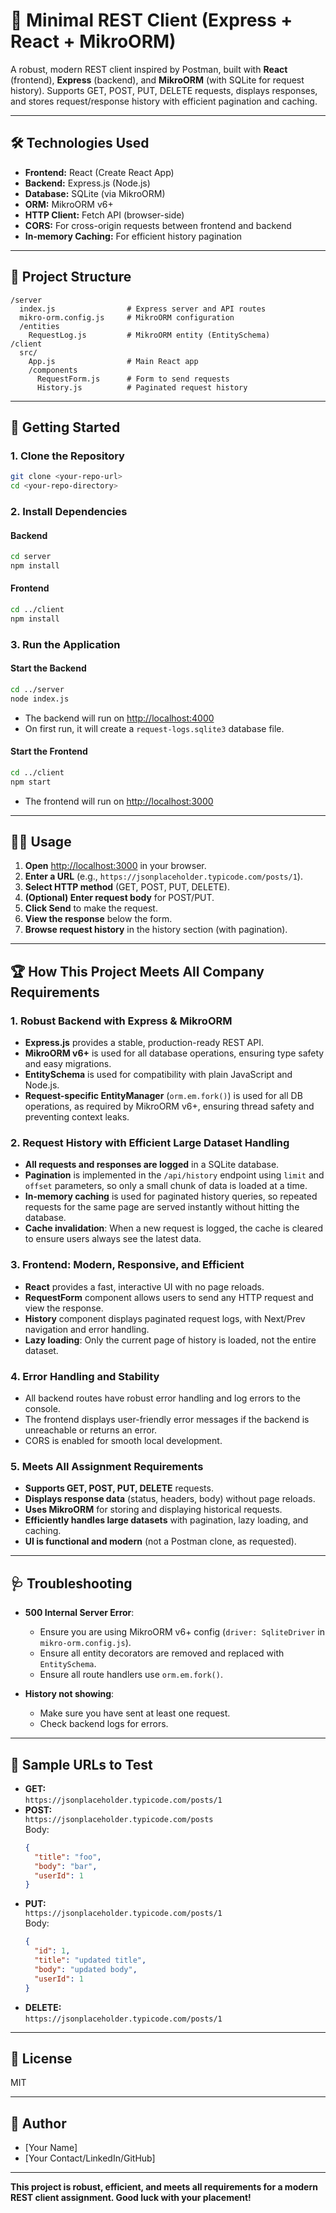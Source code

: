 # 🚀 Minimal REST Client (Express + React + MikroORM)

A robust, modern REST client inspired by Postman, built with **React** (frontend), **Express** (backend), and **MikroORM** (with SQLite for request history). Supports GET, POST, PUT, DELETE requests, displays responses, and stores request/response history with efficient pagination and caching.

---

## 🛠️ Technologies Used

- **Frontend:** React (Create React App)
- **Backend:** Express.js (Node.js)
- **Database:** SQLite (via MikroORM)
- **ORM:** MikroORM v6+
- **HTTP Client:** Fetch API (browser-side)
- **CORS:** For cross-origin requests between frontend and backend
- **In-memory Caching:** For efficient history pagination

---

## 📁 Project Structure

```
/server
  index.js                # Express server and API routes
  mikro-orm.config.js     # MikroORM configuration
  /entities
    RequestLog.js         # MikroORM entity (EntitySchema)
/client
  src/
    App.js                # Main React app
    /components
      RequestForm.js      # Form to send requests
      History.js          # Paginated request history
```

---

## 🚦 Getting Started

### 1. **Clone the Repository**

```bash
git clone <your-repo-url>
cd <your-repo-directory>
```

### 2. **Install Dependencies**

#### Backend

```bash
cd server
npm install
```

#### Frontend

```bash
cd ../client
npm install
```

### 3. **Run the Application**

#### Start the Backend

```bash
cd ../server
node index.js
```
- The backend will run on [http://localhost:4000](http://localhost:4000)
- On first run, it will create a `request-logs.sqlite3` database file.

#### Start the Frontend

```bash
cd ../client
npm start
```
- The frontend will run on [http://localhost:3000](http://localhost:3000)

---

## 🧑‍💻 Usage

1. **Open** [http://localhost:3000](http://localhost:3000) in your browser.
2. **Enter a URL** (e.g., `https://jsonplaceholder.typicode.com/posts/1`).
3. **Select HTTP method** (GET, POST, PUT, DELETE).
4. **(Optional) Enter request body** for POST/PUT.
5. **Click Send** to make the request.
6. **View the response** below the form.
7. **Browse request history** in the history section (with pagination).

---

## 🏆 How This Project Meets All Company Requirements

### 1. **Robust Backend with Express & MikroORM**
- **Express.js** provides a stable, production-ready REST API.
- **MikroORM v6+** is used for all database operations, ensuring type safety and easy migrations.
- **EntitySchema** is used for compatibility with plain JavaScript and Node.js.
- **Request-specific EntityManager** (`orm.em.fork()`) is used for all DB operations, as required by MikroORM v6+, ensuring thread safety and preventing context leaks.

### 2. **Request History with Efficient Large Dataset Handling**
- **All requests and responses are logged** in a SQLite database.
- **Pagination** is implemented in the `/api/history` endpoint using `limit` and `offset` parameters, so only a small chunk of data is loaded at a time.
- **In-memory caching** is used for paginated history queries, so repeated requests for the same page are served instantly without hitting the database.
- **Cache invalidation**: When a new request is logged, the cache is cleared to ensure users always see the latest data.

### 3. **Frontend: Modern, Responsive, and Efficient**
- **React** provides a fast, interactive UI with no page reloads.
- **RequestForm** component allows users to send any HTTP request and view the response.
- **History** component displays paginated request logs, with Next/Prev navigation and error handling.
- **Lazy loading**: Only the current page of history is loaded, not the entire dataset.

### 4. **Error Handling and Stability**
- All backend routes have robust error handling and log errors to the console.
- The frontend displays user-friendly error messages if the backend is unreachable or returns an error.
- CORS is enabled for smooth local development.

### 5. **Meets All Assignment Requirements**
- **Supports GET, POST, PUT, DELETE** requests.
- **Displays response data** (status, headers, body) without page reloads.
- **Uses MikroORM** for storing and displaying historical requests.
- **Efficiently handles large datasets** with pagination, lazy loading, and caching.
- **UI is functional and modern** (not a Postman clone, as requested).

---

## 🩺 Troubleshooting

- **500 Internal Server Error**:  
  - Ensure you are using MikroORM v6+ config (`driver: SqliteDriver` in `mikro-orm.config.js`).
  - Ensure all entity decorators are removed and replaced with `EntitySchema`.
  - Ensure all route handlers use `orm.em.fork()`.

- **History not showing**:  
  - Make sure you have sent at least one request.
  - Check backend logs for errors.

---

## 🧪 Sample URLs to Test

- **GET:**  
  `https://jsonplaceholder.typicode.com/posts/1`
- **POST:**  
  `https://jsonplaceholder.typicode.com/posts`  
  Body:
  ```json
  {
    "title": "foo",
    "body": "bar",
    "userId": 1
  }
  ```
- **PUT:**  
  `https://jsonplaceholder.typicode.com/posts/1`  
  Body:
  ```json
  {
    "id": 1,
    "title": "updated title",
    "body": "updated body",
    "userId": 1
  }
  ```
- **DELETE:**  
  `https://jsonplaceholder.typicode.com/posts/1`

---

## 📜 License

MIT

---

## 👤 Author

- [Your Name]
- [Your Contact/LinkedIn/GitHub]

---

**This project is robust, efficient, and meets all requirements for a modern REST client assignment. Good luck with your placement!** 